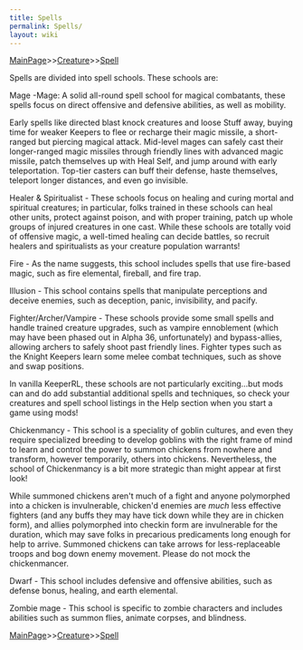 ```yaml
---
title: Spells
permalink: Spells/
layout: wiki
---
```


[MainPage](/keeperrl_wiki/ "wikilink")>>[Creature](/keeperrl_wiki/Creature "wikilink")>>[Spell](/keeperrl_wiki/Spell "wikilink")

Spells are divided into spell schools. These schools are:


Mage -Mage:
A solid all-round spell school for magical combatants, these spells focus on direct offensive and defensive abilities, as well as mobility.

Early spells like directed blast knock creatures and loose Stuff away, buying time for weaker Keepers to flee or recharge their magic missile, a short-ranged but piercing magical attack.
Mid-level mages can safely cast their longer-ranged magic missiles through friendly lines with advanced magic missile, patch themselves up with Heal Self, and jump around with early teleportation.
Top-tier casters can buff their defense, haste themselves, teleport longer distances, and even go invisible.


Healer & Spiritualist - These schools focus on healing and curing mortal and spiritual creatures; in particular, folks trained in these schools can heal other units, protect against poison, and with proper training, patch up whole groups of injured creatures in one cast.  While these schools are totally void of offensive magic, a well-timed healing can decide battles, so recruit healers and spiritualists as your creature population warrants!


Fire - As the name suggests, this school includes spells that use fire-based magic, such as fire elemental, fireball, and fire trap.


Illusion - This school contains spells that manipulate perceptions and deceive enemies, such as deception, panic, invisibility, and pacify.


Fighter/Archer/Vampire - These schools provide some small spells and handle trained creature upgrades, such as vampire ennoblement (which may have been phased out in Alpha 36, unfortunately) and bypass-allies, allowing archers to safely shoot past friendly lines.  Fighter types such as the Knight Keepers learn some melee combat techniques, such as shove and swap positions.

In vanilla KeeperRL, these schools are not particularly exciting...but mods can and do add substantial additional spells and techniques, so check your creatures and spell school listings in the Help section when you start a game using mods!


Chickenmancy - This school is a speciality of goblin cultures, and even they require specialized breeding to develop goblins with the right frame of mind to learn and control the power to summon chickens from nowhere and transform, however temporarily, others into chickens.  Nevertheless, the school of Chickenmancy is a bit more strategic than might appear at first look!

While summoned chickens aren't much of a fight and anyone polymorphed into a chicken is invulnerable, chicken'd enemies are *much* less effective fighters (and any buffs they may have tick down while they are in chicken form), and allies polymorphed into checkin form are invulnerable for the duration, which may save folks in precarious predicaments long enough for help to arrive.  Summoned chickens can take arrows for less-replaceable troops and bog down enemy movement.  Please do not mock the chickenmancer.


Dwarf - This school includes defensive and offensive abilities, such as defense bonus, healing, and earth elemental.


Zombie mage - This school is specific to zombie characters and includes abilities such as summon flies, animate corpses, and blindness.


[MainPage](/keeperrl_wiki/ "wikilink")>>[Creature](/keeperrl_wiki/Creature "wikilink")>>[Spell](/keeperrl_wiki/Spell "wikilink")
